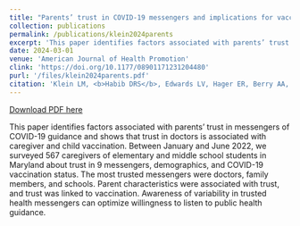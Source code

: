 ```yaml
---
title: "Parents’ trust in COVID-19 messengers and implications for vaccination"
collection: publications
permalink: /publications/klein2024parents
excerpt: 'This paper identifies factors associated with parents’ trust in messengers of COVID-19 guidance and shows that trust in doctors is associated with caregiver and child vaccination. Between January and June 2022, we surveyed 567 caregivers of elementary and middle school students in Maryland about trust in 9 messengers, demographics, and COVID-19 vaccination status. The most trusted messengers were doctors, family members, and schools. Parent characteristics were associated with trust, and trust was linked to vaccination. Awareness of variability in trusted health messengers can optimize willingness to listen to public health guidance.'
date: 2024-03-01
venue: 'American Journal of Health Promotion'
clink: 'https://doi.org/10.1177/08901171231204480'
purl: '/files/klein2024parents.pdf'
citation: 'Klein LM, <b>Habib DRS</b>, Edwards LV, Hager ER, Berry AA, Connor KA, Calderon G, Liu Y, Johnson SB. Parents’ trust in COVID-19 messengers and implications for vaccination. <i>Am J Health Promot</i>. 2024;38(3):364-374. doi:10.1177/08901171231204480'
---
```

[Download PDF here](http://danielrshabib.github.io/files/klein2024parents.pdf)

This paper identifies factors associated with parents’ trust in messengers of COVID-19 guidance and shows that trust in doctors is associated with caregiver and child vaccination. Between January and June 2022, we surveyed 567 caregivers of elementary and middle school students in Maryland about trust in 9 messengers, demographics, and COVID-19 vaccination status. The most trusted messengers were doctors, family members, and schools. Parent characteristics were associated with trust, and trust was linked to vaccination. Awareness of variability in trusted health messengers can optimize willingness to listen to public health guidance.

